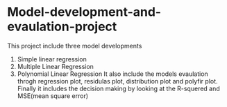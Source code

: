 # Model-development-and-evaulation-project

This project include three model developments 
1. Simple linear regression
2. Multiple Linear Regression
3. Polynomial Linear Regression
It also include the models evaulation throgh regression plot, residulas plot, distribution plot and polyfir plot.
Finally it includes the decision making by looking at the R-squered and MSE(mean square error)
